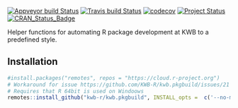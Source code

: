 [![Appveyor build Status](https://ci.appveyor.com/api/projects/status/fpwyt36kp3wfd4x4/branch/master?svg=true)](https://ci.appveyor.com/project/KWB-R/kwb-pkgbuild/branch/master)
[![Travis build Status](https://travis-ci.org/KWB-R/kwb.pkgbuild.svg?branch=master)](https://travis-ci.org/KWB-R/kwb.pkgbuild)
[![codecov](https://codecov.io/github/KWB-R/kwb.pkgbuild/branch/master/graphs/badge.svg)](https://codecov.io/github/KWB-R/kwb.pkgbuild)
[![Project Status](https://img.shields.io/badge/lifecycle-experimental-orange.svg)](https://www.tidyverse.org/lifecycle/#experimental)
[![CRAN_Status_Badge](https://www.r-pkg.org/badges/version/kwb.pkgbuild)]()

Helper functions for automating R package development at KWB
to a predefined style.

## Installation

```r
#install.packages("remotes", repos = "https://cloud.r-project.org")
# Workaround for issue https://github.com/KWB-R/kwb.pkgbuild/issues/21 
# Requires that R 64bit is used on Windoows
remotes::install_github("kwb-r/kwb.pkgbuild", INSTALL_opts =  c('--no-multiarch'))
```
